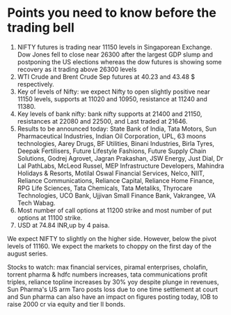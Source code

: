 # Points you need to know before the trading bell

1. NIFTY futures is trading near 11150 levels in Singaporean Exchange. Dow Jones fell to close near 26300 after the largest GDP slump and postponing the US elections whereas the dow futures is showing some recovery as it trading above 26300 levels
2. WTI Crude and Brent Crude Sep futures at 40.23 and 43.48 $ respectively.
3. Key of levels of Nifty: we expect Nifty to open slightly positive near 11150 levels, supports at 11020 and 10950, resistance at 11240 and 11380.
4. Key levels of bank nifty: bank nifty supports at 21400 and 21150, resistances at 22080 and 22500, and Last traded at 21646.
5. Results to be announced today: State Bank of India, Tata Motors, Sun Pharmaceutical Industries, Indian Oil Corporation, UPL, 63 moons technologies, Aarey Drugs, BF Utilities, Binani Industries, Birla Tyres, Deepak Fertilisers, Future Lifestyle Fashions, Future Supply Chain Solutions, Godrej Agrovet, Jagran Prakashan, JSW Energy, Just Dial, Dr Lal PathLabs, McLeod Russel, MEP Infrastructure Developers, Mahindra Holidays & Resorts, Motilal Oswal Financial Services, Nelco, NIIT, Reliance Communications, Reliance Capital, Reliance Home Finance, RPG Life Sciences, Tata Chemicals, Tata Metaliks, Thyrocare Technologies, UCO Bank, Ujjivan Small Finance Bank, Vakrangee, VA Tech Wabag.
6. Most number of call options at 11200 strike and most number of put options at 11100 strike.
7. USD at 74.84 INR,up by 4 paisa.

We expect NIFTY to slightly on the higher side. However, below the pivot levels of 11160. We expect the markets to choppy on the first day of the august series.

Stocks to watch: max financial services, piramal enterprises, cholafin, torrent pharma & hdfc numbers increases, tata communications profit triples, reliance topline increases by 30% yoy despite plunge in revenues, Sun Pharma's US arm Taro posts loss due to one time settlement at court and Sun pharma can also have an impact on figures posting today, IOB to raise 2000 cr via equity and tier II bonds.
